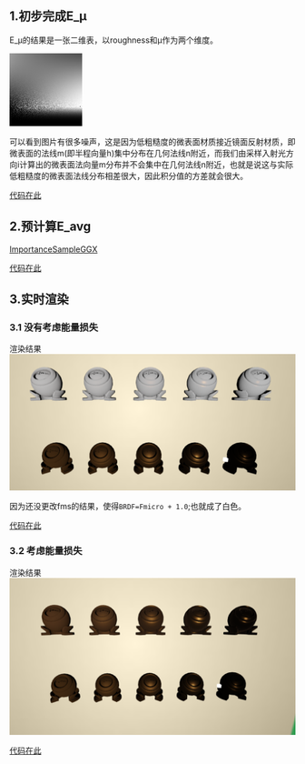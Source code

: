 ## 1.初步完成E_μ

E_μ的结果是一张二维表，以roughness和μ作为两个维度。

![E_μ](lut-gen/build/GGX_E_MC_LUT.png)

可以看到图片有很多噪声，这是因为低粗糙度的微表面材质接近镜面反射材质，即微表面的法线m(即半程向量h)集中分布在几何法线n附近，而我们由采样入射光方向i计算出的微表面法向量m分布并不会集中在几何法线n附近，也就是说这与实际低粗糙度的微表面法线分布相差很大，因此积分值的方差就会很大。

[代码在此](https://github.com/yindec/Kulla-Conty/commit/0de8a2eda82846cda44cce2b8e88971b2f06be75)

##  2.预计算E_avg

[ImportanceSampleGGX](https://learnopengl-cn.github.io/07%20PBR/03%20IBL/02%20Specular%20IBL/#hdr)


[代码在此](https://github.com/yindec/Kulla-Conty/commit/913d8a6958325f053206c2fd5c8be78b03ed24b6)

## 3.实时渲染

### 3.1 没有考虑能量损失

渲染结果![](code/assets/RTR1.png)

因为还没更改fms的结果，使得`BRDF=Fmicro + 1.0`;也就成了白色。

[代码在此](https://github.com/yindec/Kulla-Conty/commit/72ad09ad910359b32a1cf76f4e2f82f3e3302b0e)

### 3.2 考虑能量损失

渲染结果![](code/assets/RTR_fms.png)


[代码在此](https://github.com/yindec/GAMES202/commit/b70ac47607f5aa3d6da295e1d849ae8187f8c402)